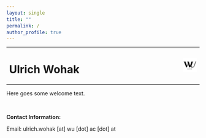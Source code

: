 ```yaml
---
layout: single
title: ""
permalink: /
author_profile: true
---
```


<table style="width: 100%;">
  <tr>
	<td style="width: 90%; border-bottom:0px;"><h1>Ulrich Wohak</h1></td>
	<td style="width: 90%; border-bottom:0px;"><img src="assets/images/logo_wu_vienna"/></td>
  </tr>
</table>

Here goes some welcome text.

<br>

**Contact Information:**

Email: ulrich.wohak [at] wu [dot] ac [dot] at

